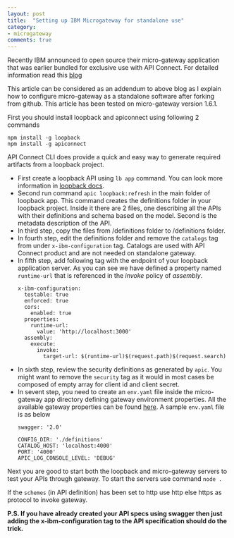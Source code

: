```yaml
---
layout: post
title:  "Setting up IBM Microgateway for standalone use"
category:
- microgateway
comments: true
---
```


Recently IBM announced to open source their micro-gateway application that was earlier bundled for
exclusive use with API Connect. For detailed information read this [blog](https://strongloop.com/strongblog/introducing-api-microgateway-programmable-open-source-gateway-apis/)

This article can be considered as an addendum to above blog as I explain how to configure micro-gateway as a
standalone software after forking from github. This article has been tested on micro-gateway version 1.6.1.

First you should install loopback and apiconnect using following 2 commands
```
npm install -g loopback
npm install -g apiconnect
```

API Connect CLI does provide a quick and easy way to generate required artifacts from a loopback project.

* First create a loopback API using `lb app` command. You can look more information in [loopback docs](http://loopback.io/doc/).
* Second run command `apic loopback:refresh` in the main folder of loopback app. This command creates the
  definitions folder in your loopback project. Inside it there are 2 files, one describing all the APIs
  with their definitions and schema based on the model. Second is the metadata description of the API.
* In third step, copy the files from <loopback app>/definitions folder to <micro-gateway>/definitions
  folder.
* In fourth step, edit the definitions folder and remove the `catalogs` tag from under `x-ibm-configuration`
  tag. Catalogs are used with API Connect product and are not needed on standalone gateway.
* In fifth step, add following tag with the endpoint of your loopback application server. As you can see
  we have defined a property named `runtime-url` that is referenced in the *invoke* policy of *assembly*.
  ```
  x-ibm-configuration:
    testable: true
    enforced: true
    cors:
      enabled: true
    properties:
      runtime-url:
        value: 'http://localhost:3000'
    assembly:
      execute:
        invoke:
          target-url: $(runtime-url)$(request.path)$(request.search)
  ```
* In sixth step, review the security definitions as generated by `apic`. You might want to remove the
  `security` tag as it would in most cases be composed of empty array for client id and client secret.
* In sevent step, you need to create an `env.yaml` file inside the micro-gateway app directory defining
  gateway environment properties. All the available gateway properties can be found [here](https://www.ibm.com/support/knowledgecenter/en/SSMNED_5.0.0/com.ibm.apic.install.doc/rapic_environment_vars_mg.html). A sample `env.yaml` file is as below
  ```
  swagger: '2.0'

  CONFIG_DIR: './definitions'
  CATALOG_HOST: 'localhost:4000'
  PORT: '4000'
  APIC_LOG_CONSOLE_LEVEL: 'DEBUG'
  ```

Next you are good to start both the loopback and micro-gateway servers to test your APIs through gateway.
To start the servers use command `node .`

If the `schemes` (in API definition) has been set to http use http else https as protocol
to invoke gateway.

**P.S. If you have already created your API specs using swagger then just adding the x-ibm-configuration tag to the API specification should do the trick.**